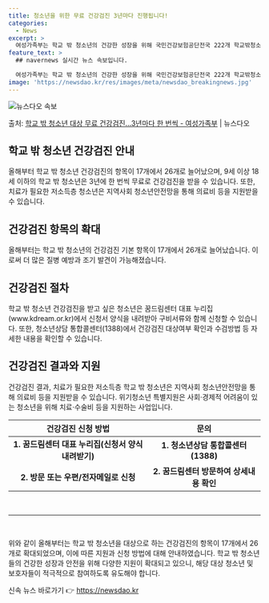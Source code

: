 ```yaml
---
title: 청소년을 위한 무료 건강검진 3년마다 진행됩니다!
categories:
  - News
excerpt: >
  여성가족부는 학교 밖 청소년의 건강한 성장을 위해 국민건강보험공단전국 222개 학교밖청소년지원센터(이하 꿈드…
feature_text: >
  ## navernews 실시간 뉴스 속보입니다.

  여성가족부는 학교 밖 청소년의 건강한 성장을 위해 국민건강보험공단전국 222개 학교밖청소년지원센터(이하 꿈드…
image: 'https://newsdao.kr/res/images/meta/newsdao_breakingnews.jpg'
---
```


![뉴스다오 속보](https://newsdao.kr/res/images/meta/newsdao_breakingnews.jpg)

<p>출처: <a href="https://newsdao.kr/3676" rel="dofollow">학교 밖 청소년 대상 무료 건강검진…3년마다 한 번씩 - 여성가족부</a> | 뉴스다오</p>

<h2 data-ke-size="size26">학교 밖 청소년 건강검진 안내</h2>
<p data-ke-size="size16">올해부터 학교 밖 청소년 건강검진의 항목이 17개에서 26개로 늘어났으며, 9세 이상 18세 이하의 학교 밖 청소년은 3년에 한 번씩 무료로 건강검진을 받을 수 있습니다. 또한, 치료가 필요한 저소득층 청소년은 지역사회 청소년안전망을 통해 의료비 등을 지원받을 수 있습니다.</p>

<h2 data-ke-size="size24">건강검진 항목의 확대</h2>
<p data-ke-size="size16">올해부터는 학교 밖 청소년의 건강검진 기본 항목이 17개에서 26개로 늘어났습니다. 이로써 더 많은 질병 예방과 조기 발견이 가능해졌습니다.</p>

<h2 data-ke-size="size24">건강검진 절차</h2>
<p data-ke-size="size16">학교 밖 청소년 건강검진을 받고 싶은 청소년은 꿈드림센터 대표 누리집(www.kdream.or.kr)에서 신청서 양식을 내려받아 구비서류와 함께 신청할 수 있습니다. 또한, 청소년상담 통합콜센터(1388)에서 건강검진 대상여부 확인과 수검방법 등 자세한 내용을 확인할 수 있습니다.</p>

<h2 data-ke-size="size24">건강검진 결과와 지원</h2>
<p data-ke-size="size16">건강검진 결과, 치료가 필요한 저소득층 학교 밖 청소년은 지역사회 청소년안전망을 통해 의료비 등을 지원받을 수 있습니다. 위기청소년 특별지원은 사회·경제적 어려움이 있는 청소년을 위해 치료·수술비 등을 지원하는 사업입니다.</p>

<table>
  <thead>
    <tr>
      <th><b>건강검진 신청 방법</b></th>
      <th><b>문의</b></th>
    </tr>
  </thead>
  <tbody>
    <tr>
      <td style="text-align: center; height: 17px;"><b>1. 꿈드림센터 대표 누리집(신청서 양식 내려받기)</b></td>
      <td style="text-align: center; height: 17px;"><b>1. 청소년상담 통합콜센터(1388)</b></td>
    </tr>
    <tr>
      <td style="text-align: center; height: 17px;"><b>2. 방문 또는 우편/전자메일로 신청</b></td>
      <td style="text-align: center; height: 17px;"><b>2. 꿈드림센터 방문하여 상세내용 확인</b></td>
    </tr>
  </tbody>
  </table>

<p data-ke-size="size16">&nbsp;</p>
<hr>
<p data-ke-size="size16">&nbsp;</p>
<p data-ke-size="size16">위와 같이 올해부터는 학교 밖 청소년을 대상으로 하는 건강검진의 항목이 17개에서 26개로 확대되었으며, 이에 따른 지원과 신청 방법에 대해 안내하였습니다. 학교 밖 청소년들의 건강한 성장과 안전을 위해 다양한 지원이 확대되고 있으니, 해당 대상 청소년 및 보호자들이 적극적으로 참여하도록 유도해야 합니다.</p> 

신속 뉴스 바로가기 👉 <a href="https://newsdao.kr" rel="dofollow">https://newsdao.kr</a>


